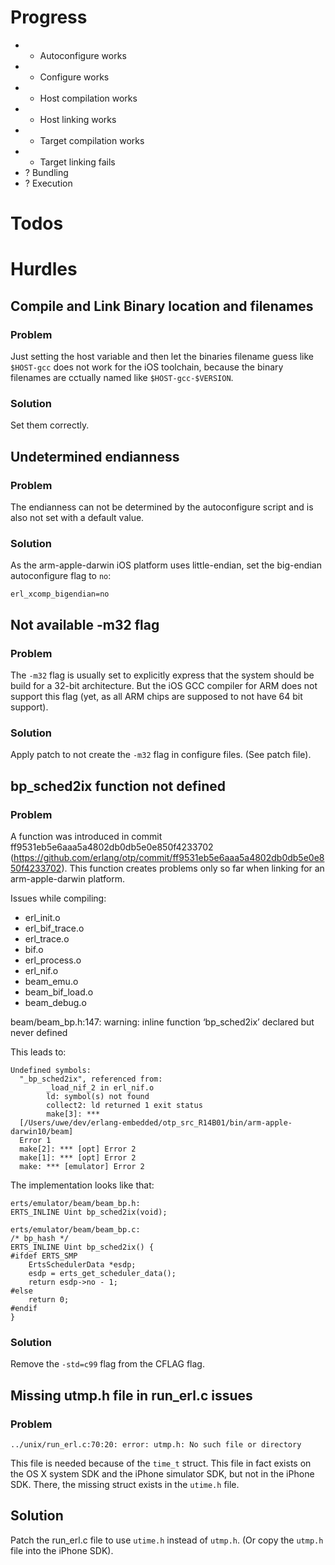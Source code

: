 # Progress

* + Autoconfigure works
* + Configure works
* + Host compilation works
* + Host linking works
* + Target compilation works
* - Target linking fails
* ? Bundling
* ? Execution



# Todos



# Hurdles

## Compile and Link Binary location and filenames

### Problem
Just setting the host variable and then let the binaries filename
guess like `$HOST-gcc` does not work for the iOS toolchain, because
the binary filenames are cctually named like `$HOST-gcc-$VERSION`.

### Solution
Set them correctly.


## Undetermined endianness

### Problem
The endianness can not be determined by the autoconfigure script and
is also not set with a default value.

### Solution
As the arm-apple-darwin iOS platform uses little-endian, set the
big-endian autoconfigure flag to `no`:

    erl_xcomp_bigendian=no


## Not available -m32 flag

### Problem
The `-m32` flag is usually set to explicitly express that the system
should be build for a 32-bit architecture. But the iOS GCC compiler
for ARM does not support this flag (yet, as all ARM chips are supposed
to not have 64 bit support).

### Solution
Apply patch to not create the `-m32` flag in configure files. (See
patch file).


## bp_sched2ix function not defined

### Problem
A function was introduced in commit ff9531eb5e6aaa5a4802db0db5e0e850f4233702
(https://github.com/erlang/otp/commit/ff9531eb5e6aaa5a4802db0db5e0e850f4233702). This
function creates problems only so far when linking for an
arm-apple-darwin platform. 

Issues while compiling:
 * erl_init.o
 * erl_bif_trace.o
 * erl_trace.o
 * bif.o
 * erl_process.o
 * erl_nif.o
 * beam_emu.o
 * beam_bif_load.o
 * beam_debug.o

beam/beam_bp.h:147: warning: inline function ‘bp_sched2ix’ declared but never defined

This leads to:

    Undefined symbols:
      "_bp_sched2ix", referenced from:
            _load_nif_2 in erl_nif.o
            ld: symbol(s) not found
            collect2: ld returned 1 exit status
            make[3]: ***
      [/Users/uwe/dev/erlang-embedded/otp_src_R14B01/bin/arm-apple-darwin10/beam]
      Error 1
      make[2]: *** [opt] Error 2
      make[1]: *** [opt] Error 2
      make: *** [emulator] Error 2

The implementation looks like that:

    erts/emulator/beam/beam_bp.h:
    ERTS_INLINE Uint bp_sched2ix(void);

    erts/emulator/beam/beam_bp.c:
    /* bp_hash */
    ERTS_INLINE Uint bp_sched2ix() {
    #ifdef ERTS_SMP
        ErtsSchedulerData *esdp;
        esdp = erts_get_scheduler_data();
        return esdp->no - 1;
    #else
        return 0;
    #endif
    }

### Solution
Remove the `-std=c99` flag from the CFLAG flag.


## Missing utmp.h file in run_erl.c issues

### Problem
    ../unix/run_erl.c:70:20: error: utmp.h: No such file or directory

This file is needed because of the `time_t` struct. This file in fact
exists on the OS X system SDK and the iPhone simulator SDK, but not in
the iPhone SDK. There, the missing struct exists in the `utime.h` file.

## Solution
Patch the run_erl.c file to use `utime.h` instead of `utmp.h`. (Or
copy the `utmp.h` file into the iPhone SDK).
